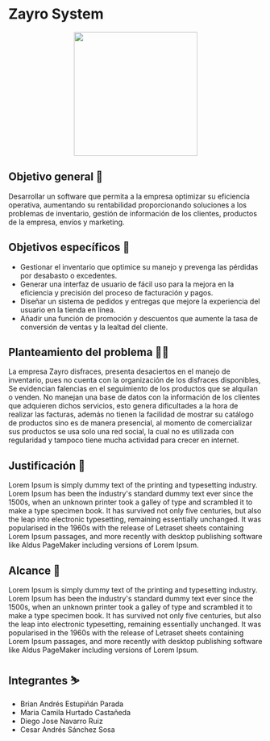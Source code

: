 # Zayro System
<p align="center"><img width="245" src="https://github.com/senauti/project-gaes2-zayro/blob/main/01-Trimestre%201/logo1.png"></p>

## Objetivo general 🎯
Desarrollar un software que permita a la empresa optimizar su eficiencia operativa, aumentando su rentabilidad proporcionando soluciones a los problemas de inventario, gestión de información de los clientes, productos de la empresa, envíos y marketing.

## Objetivos específicos 🎯
- Gestionar el inventario que optimice su manejo y prevenga las pérdidas por desabasto o excedentes. 
- Generar una interfaz de usuario de fácil uso para la mejora en la eficiencia y precisión del proceso de facturación y pagos.
- Diseñar un sistema de pedidos y entregas que mejore la experiencia del usuario en la tienda en línea.
- Añadir una función de promoción y descuentos que aumente la tasa de conversión de ventas y la lealtad del cliente.

## Planteamiento del problema 😵‍💫
La empresa Zayro disfraces, presenta desaciertos en el manejo de inventario, pues no cuenta con la organización de los disfraces disponibles, Se evidencian falencias en el seguimiento de los productos que se alquilan o venden. No manejan una base de datos con la información de los clientes que adquieren dichos servicios, esto genera dificultades a la hora de realizar las facturas, además no tienen la facilidad de mostrar su catálogo de productos sino es de manera presencial, al momento de comercializar sus productos se usa solo una red social, la cual no es utilizada con regularidad y tampoco tiene mucha actividad para crecer en internet. 

## Justificación 📃
Lorem Ipsum is simply dummy text of the printing and typesetting industry. Lorem Ipsum has been the industry's standard dummy text ever since the 1500s, when an unknown printer took a galley of type and scrambled it to make a type specimen book. It has survived not only five centuries, but also the leap into electronic typesetting, remaining essentially unchanged. It was popularised in the 1960s with the release of Letraset sheets containing Lorem Ipsum passages, and more recently with desktop publishing software like Aldus PageMaker including versions of Lorem Ipsum.

## Alcance 🚀
Lorem Ipsum is simply dummy text of the printing and typesetting industry. Lorem Ipsum has been the industry's standard dummy text ever since the 1500s, when an unknown printer took a galley of type and scrambled it to make a type specimen book. It has survived not only five centuries, but also the leap into electronic typesetting, remaining essentially unchanged. It was popularised in the 1960s with the release of Letraset sheets containing Lorem Ipsum passages, and more recently with desktop publishing software like Aldus PageMaker including versions of Lorem Ipsum.

## Integrantes ⛷️
- Brian Andrés Estupiñán Parada  
- Maria Camila Hurtado Castañeda
- Diego Jose Navarro Ruiz
- Cesar Andrés Sánchez Sosa
